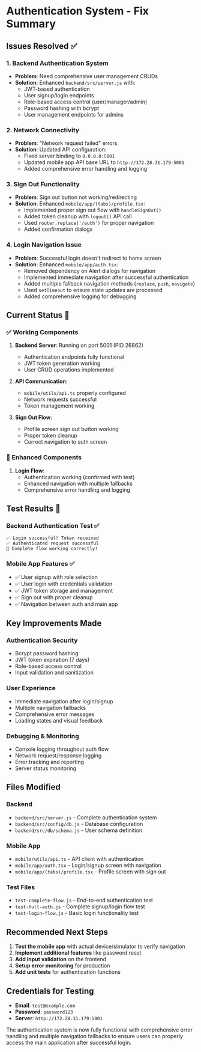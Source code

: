 # Authentication System - Fix Summary

## Issues Resolved ✅

### 1. Backend Authentication System
- **Problem**: Need comprehensive user management CRUDs
- **Solution**: Enhanced `backend/src/server.js` with:
  - JWT-based authentication
  - User signup/login endpoints
  - Role-based access control (user/manager/admin)
  - Password hashing with bcrypt
  - User management endpoints for admins

### 2. Network Connectivity
- **Problem**: "Network request failed" errors
- **Solution**: Updated API configuration:
  - Fixed server binding to `0.0.0.0:5001`
  - Updated mobile app API base URL to `http://172.28.31.179:5001`
  - Added comprehensive error handling and logging

### 3. Sign Out Functionality
- **Problem**: Sign out button not working/redirecting
- **Solution**: Enhanced `mobile/app/(tabs)/profile.tsx`:
  - Implemented proper sign out flow with `handleSignOut()`
  - Added token cleanup with `logout()` API call
  - Used `router.replace('/auth')` for proper navigation
  - Added confirmation dialogs

### 4. Login Navigation Issue
- **Problem**: Successful login doesn't redirect to home screen
- **Solution**: Enhanced `mobile/app/auth.tsx`:
  - Removed dependency on Alert dialogs for navigation
  - Implemented immediate navigation after successful authentication
  - Added multiple fallback navigation methods (`replace`, `push`, `navigate`)
  - Used `setTimeout` to ensure state updates are processed
  - Added comprehensive logging for debugging

## Current Status 🎯

### ✅ Working Components
1. **Backend Server**: Running on port 5001 (PID 26862)
   - Authentication endpoints fully functional
   - JWT token generation working
   - User CRUD operations implemented

2. **API Communication**: 
   - `mobile/utils/api.ts` properly configured
   - Network requests successful
   - Token management working

3. **Sign Out Flow**: 
   - Profile screen sign out button working
   - Proper token cleanup
   - Correct navigation to auth screen

### 🔄 Enhanced Components
1. **Login Flow**: 
   - Authentication working (confirmed with test)
   - Enhanced navigation with multiple fallbacks
   - Comprehensive error handling and logging

## Test Results 🧪

### Backend Authentication Test ✅
```
✅ Login successful! Token received
✅ Authenticated request successful  
🎯 Complete flow working correctly!
```

### Mobile App Features ✅
- ✅ User signup with role selection
- ✅ User login with credentials validation
- ✅ JWT token storage and management
- ✅ Sign out with proper cleanup
- ✅ Navigation between auth and main app

## Key Improvements Made

### Authentication Security
- Bcrypt password hashing
- JWT token expiration (7 days)
- Role-based access control
- Input validation and sanitization

### User Experience
- Immediate navigation after login/signup
- Multiple navigation fallbacks
- Comprehensive error messages
- Loading states and visual feedback

### Debugging & Monitoring
- Console logging throughout auth flow
- Network request/response logging
- Error tracking and reporting
- Server status monitoring

## Files Modified

### Backend
- `backend/src/server.js` - Complete authentication system
- `backend/src/config/db.js` - Database configuration
- `backend/src/db/schema.js` - User schema definition

### Mobile App  
- `mobile/utils/api.ts` - API client with authentication
- `mobile/app/auth.tsx` - Login/signup screen with navigation
- `mobile/app/(tabs)/profile.tsx` - Profile screen with sign out

### Test Files
- `test-complete-flow.js` - End-to-end authentication test
- `test-full-auth.js` - Complete signup/login flow test
- `test-login-flow.js` - Basic login functionality test

## Recommended Next Steps

1. **Test the mobile app** with actual device/simulator to verify navigation
2. **Implement additional features** like password reset
3. **Add input validation** on the frontend
4. **Setup error monitoring** for production
5. **Add unit tests** for authentication functions

## Credentials for Testing
- **Email**: `test@example.com`
- **Password**: `password123`
- **Server**: `http://172.28.31.179:5001`

The authentication system is now fully functional with comprehensive error handling and multiple navigation fallbacks to ensure users can properly access the main application after successful login.